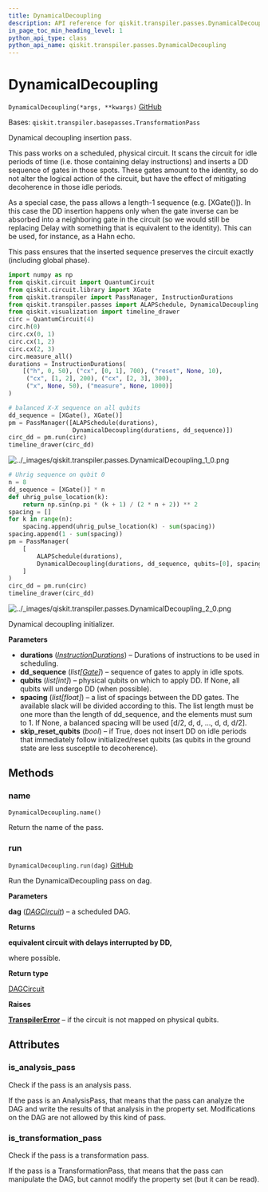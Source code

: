 ```yaml
---
title: DynamicalDecoupling
description: API reference for qiskit.transpiler.passes.DynamicalDecoupling
in_page_toc_min_heading_level: 1
python_api_type: class
python_api_name: qiskit.transpiler.passes.DynamicalDecoupling
---
```


# DynamicalDecoupling

<span id="qiskit.transpiler.passes.DynamicalDecoupling" />

`DynamicalDecoupling(*args, **kwargs)` [GitHub](https://github.com/qiskit/qiskit/tree/stable/0.18/qiskit/transpiler/passes/scheduling/dynamical_decoupling.py "view source code")

Bases: `qiskit.transpiler.basepasses.TransformationPass`

Dynamical decoupling insertion pass.

This pass works on a scheduled, physical circuit. It scans the circuit for idle periods of time (i.e. those containing delay instructions) and inserts a DD sequence of gates in those spots. These gates amount to the identity, so do not alter the logical action of the circuit, but have the effect of mitigating decoherence in those idle periods.

As a special case, the pass allows a length-1 sequence (e.g. \[XGate()]). In this case the DD insertion happens only when the gate inverse can be absorbed into a neighboring gate in the circuit (so we would still be replacing Delay with something that is equivalent to the identity). This can be used, for instance, as a Hahn echo.

This pass ensures that the inserted sequence preserves the circuit exactly (including global phase).

```python
import numpy as np
from qiskit.circuit import QuantumCircuit
from qiskit.circuit.library import XGate
from qiskit.transpiler import PassManager, InstructionDurations
from qiskit.transpiler.passes import ALAPSchedule, DynamicalDecoupling
from qiskit.visualization import timeline_drawer
circ = QuantumCircuit(4)
circ.h(0)
circ.cx(0, 1)
circ.cx(1, 2)
circ.cx(2, 3)
circ.measure_all()
durations = InstructionDurations(
    [("h", 0, 50), ("cx", [0, 1], 700), ("reset", None, 10),
     ("cx", [1, 2], 200), ("cx", [2, 3], 300),
     ("x", None, 50), ("measure", None, 1000)]
)
```

```python
# balanced X-X sequence on all qubits
dd_sequence = [XGate(), XGate()]
pm = PassManager([ALAPSchedule(durations),
                  DynamicalDecoupling(durations, dd_sequence)])
circ_dd = pm.run(circ)
timeline_drawer(circ_dd)
```

![../\_images/qiskit.transpiler.passes.DynamicalDecoupling\_1\_0.png](/images/api/qiskit/0.32/qiskit.transpiler.passes.DynamicalDecoupling_1_0.png)

```python
# Uhrig sequence on qubit 0
n = 8
dd_sequence = [XGate()] * n
def uhrig_pulse_location(k):
    return np.sin(np.pi * (k + 1) / (2 * n + 2)) ** 2
spacing = []
for k in range(n):
    spacing.append(uhrig_pulse_location(k) - sum(spacing))
spacing.append(1 - sum(spacing))
pm = PassManager(
    [
        ALAPSchedule(durations),
        DynamicalDecoupling(durations, dd_sequence, qubits=[0], spacing=spacing),
    ]
)
circ_dd = pm.run(circ)
timeline_drawer(circ_dd)
```

![../\_images/qiskit.transpiler.passes.DynamicalDecoupling\_2\_0.png](/images/api/qiskit/0.32/qiskit.transpiler.passes.DynamicalDecoupling_2_0.png)

Dynamical decoupling initializer.

**Parameters**

*   **durations** ([*InstructionDurations*](qiskit.transpiler.InstructionDurations "qiskit.transpiler.InstructionDurations")) – Durations of instructions to be used in scheduling.
*   **dd\_sequence** (*list\[*[*Gate*](qiskit.circuit.Gate "qiskit.circuit.Gate")*]*) – sequence of gates to apply in idle spots.
*   **qubits** (*list\[int]*) – physical qubits on which to apply DD. If None, all qubits will undergo DD (when possible).
*   **spacing** (*list\[float]*) – a list of spacings between the DD gates. The available slack will be divided according to this. The list length must be one more than the length of dd\_sequence, and the elements must sum to 1. If None, a balanced spacing will be used \[d/2, d, d, …, d, d, d/2].
*   **skip\_reset\_qubits** (*bool*) – if True, does not insert DD on idle periods that immediately follow initialized/reset qubits (as qubits in the ground state are less susceptile to decoherence).

## Methods

### name

<span id="qiskit.transpiler.passes.DynamicalDecoupling.name" />

`DynamicalDecoupling.name()`

Return the name of the pass.

### run

<span id="qiskit.transpiler.passes.DynamicalDecoupling.run" />

`DynamicalDecoupling.run(dag)` [GitHub](https://github.com/qiskit/qiskit/tree/stable/0.18/qiskit/transpiler/passes/scheduling/dynamical_decoupling.py "view source code")

Run the DynamicalDecoupling pass on dag.

**Parameters**

**dag** ([*DAGCircuit*](qiskit.dagcircuit.DAGCircuit "qiskit.dagcircuit.DAGCircuit")) – a scheduled DAG.

**Returns**

**equivalent circuit with delays interrupted by DD,**

where possible.

**Return type**

[DAGCircuit](qiskit.dagcircuit.DAGCircuit "qiskit.dagcircuit.DAGCircuit")

**Raises**

[**TranspilerError**](qiskit.transpiler.TranspilerError "qiskit.transpiler.TranspilerError") – if the circuit is not mapped on physical qubits.

## Attributes

<span id="qiskit.transpiler.passes.DynamicalDecoupling.is_analysis_pass" />

### is\_analysis\_pass

Check if the pass is an analysis pass.

If the pass is an AnalysisPass, that means that the pass can analyze the DAG and write the results of that analysis in the property set. Modifications on the DAG are not allowed by this kind of pass.

<span id="qiskit.transpiler.passes.DynamicalDecoupling.is_transformation_pass" />

### is\_transformation\_pass

Check if the pass is a transformation pass.

If the pass is a TransformationPass, that means that the pass can manipulate the DAG, but cannot modify the property set (but it can be read).

